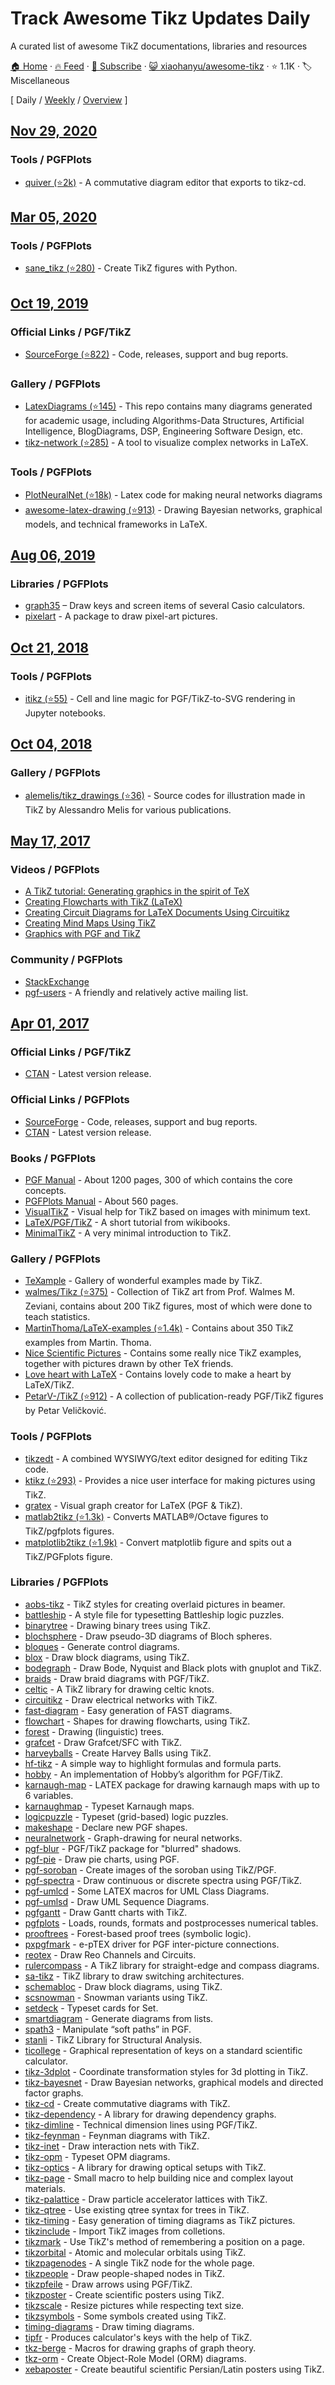 # Track Awesome Tikz Updates Daily

A curated list of awesome TikZ documentations, libraries and resources

[🏠 Home](/README.md) · [🔥 Feed](https://test.trackawesomelist.com/xiaohanyu/awesome-tikz/feed.xml) · [📮 Subscribe](https://trackawesomelist.us17.list-manage.com/subscribe?u=d2f0117aa829c83a63ec63c2f&id=36a103854c) · [😺 xiaohanyu/awesome-tikz](https://github.com/xiaohanyu/awesome-tikz/blob/master/README.md) · ⭐ 1.1K · 🏷️ Miscellaneous

[ Daily / [Weekly](/content/xiaohanyu/awesome-tikz/week/README.md) / [Overview](/content/xiaohanyu/awesome-tikz/readme/README.md) ]



## [Nov 29, 2020](/content/2020/11/29/README.md)

### Tools / PGFPlots

*   [quiver (⭐2k)](https://github.com/varkor/quiver) - A commutative diagram editor that exports to tikz-cd.

## [Mar 05, 2020](/content/2020/03/05/README.md)

### Tools / PGFPlots

*   [sane\_tikz (⭐280)](https://github.com/negrinho/sane_tikz) - Create TikZ figures with Python.

## [Oct 19, 2019](/content/2019/10/19/README.md)

### Official Links / PGF/TikZ

*   [SourceForge (⭐822)](https://github.com/pgf-tikz/pgf) - Code, releases, support and bug reports.

### Gallery / PGFPlots

*   [LatexDiagrams (⭐145)](https://github.com/FriendlyUser/LatexDiagrams) - This repo contains many diagrams generated for academic usage, including Algorithms-Data Structures, Artificial Intelligence, BlogDiagrams, DSP, Engineering Software Design, etc.
*   [tikz-network (⭐285)](https://github.com/hackl/tikz-network) - A tool to visualize complex networks in LaTeX.

### Tools / PGFPlots

*   [PlotNeuralNet (⭐18k)](https://github.com/HarisIqbal88/PlotNeuralNet) - Latex code for making neural networks diagrams
*   [awesome-latex-drawing (⭐913)](https://github.com/xinychen/awesome-latex-drawing) - Drawing Bayesian networks, graphical models, and technical frameworks in LaTeX.

## [Aug 06, 2019](/content/2019/08/06/README.md)

### Libraries / PGFPlots

*   [graph35](https://ctan.org/tex-archive/graphics/graph35) – Draw keys and screen items of several Casio calculators.
*   [pixelart](https://ctan.org/pkg/pixelart) - A package to draw pixel-art pictures.

## [Oct 21, 2018](/content/2018/10/21/README.md)

### Tools / PGFPlots

*   [itikz (⭐55)](https://github.com/jbn/itikz) - Cell and line magic for PGF/TikZ-to-SVG rendering in Jupyter notebooks.

## [Oct 04, 2018](/content/2018/10/04/README.md)

### Gallery / PGFPlots

*   [alemelis/tikz\_drawings (⭐36)](https://github.com/alemelis/tikz_drawings) - Source codes for illustration made in TikZ by Alessandro Melis for various publications.

## [May 17, 2017](/content/2017/05/17/README.md)

### Videos / PGFPlots

*   [A TikZ tutorial: Generating graphics in the spirit of TeX](https://www.youtube.com/watch?v=hYjsJVXBlvM)
*   [Creating Flowcharts with TikZ (LaTeX)](https://www.youtube.com/watch?v=LoBC8zIB-3k)
*   [Creating Circuit Diagrams for LaTeX Documents Using Circuitikz](https://www.youtube.com/watch?v=WRTELZP1l0Y)
*   [Creating Mind Maps Using TikZ](https://www.youtube.com/watch?v=V9vQ118o2kk)
*   [Graphics with PGF and TikZ](https://www.youtube.com/watch?v=BaHuvXmTPwE\&t=1268s)

### Community / PGFPlots

*   [StackExchange](https://tex.stackexchange.com/questions/tagged/tikz-pgf)
*   [pgf-users](https://sourceforge.net/p/pgf/mailman/pgf-users/) - A friendly and relatively active mailing list.

## [Apr 01, 2017](/content/2017/04/01/README.md)

### Official Links / PGF/TikZ

*   [CTAN](https://www.ctan.org/pkg/pgf) - Latest version release.

### Official Links / PGFPlots

*   [SourceForge](http://pgfplots.sourceforge.net/) - Code, releases, support and bug reports.
*   [CTAN](https://www.ctan.org/pkg/pgfplots) - Latest version release.

### Books / PGFPlots

*   [PGF Manual](http://mirrors.ctan.org/graphics/pgf/base/doc/pgfmanual.pdf) - About 1200 pages, 300 of which contains the core concepts.
*   [PGFPlots Manual](http://mirrors.ctan.org/graphics/pgf/contrib/pgfplots/doc/pgfplots.pdf) - About 560 pages.
*   [VisualTikZ](https://www.ctan.org/pkg/visualtikz) - Visual help for TikZ based on images with minimum text.
*   [LaTeX/PGF/TikZ](https://en.wikibooks.org/wiki/LaTeX/PGF/TikZ) - A short tutorial from wikibooks.
*   [MinimalTikZ](http://cremeronline.com/LaTeX/minimaltikz.pdf) - A very minimal introduction to TikZ.

### Gallery / PGFPlots

*   [TeXample](http://www.texample.net/tikz/) - Gallery of wonderful examples made by TikZ.
*   [walmes/Tikz (⭐375)](https://github.com/walmes/Tikz) - Collection of TikZ art from Prof. Walmes M. Zeviani, contains about 200 TikZ figures, most of which were done to teach statistics.
*   [MartinThoma/LaTeX-examples (⭐1.4k)](https://github.com/MartinThoma/LaTeX-examples/tree/master/tikz) - Contains about 350 TikZ examples from Martin. Thoma.
*   [Nice Scientific Pictures](https://tex.stackexchange.com/questions/158668/nice-scientific-pictures-show-off) - Contains some really nice TikZ examples, together with pictures drawn by other TeX friends.
*   [Love heart with LaTeX](https://tex.stackexchange.com/questions/139733/can-we-make-a-love-heart-with-latex) - Contains lovely code to make a heart by LaTeX/TikZ.
*   [PetarV-/TikZ (⭐912)](https://github.com/PetarV-/TikZ) - A collection of publication-ready PGF/TikZ figures by Petar Veličković.

### Tools / PGFPlots

*   [tikzedt](http://www.tikzedt.org/) - A combined WYSIWYG/text editor designed for editing Tikz code.
*   [ktikz (⭐293)](https://github.com/fhackenberger/ktikz) - Provides a nice user interface for making pictures using TikZ.
*   [gratex](https://sourceforge.net/projects/gratex/) - Visual graph creator for LaTeX (PGF & TikZ).
*   [matlab2tikz (⭐1.3k)](https://github.com/matlab2tikz/matlab2tikz) - Converts MATLAB®/Octave figures to TikZ/pgfplots figures.
*   [matplotlib2tikz (⭐1.9k)](https://github.com/nschloe/matplotlib2tikz) - Convert matplotlib figure and spits out a TikZ/PGFplots figure.

### Libraries / PGFPlots

*   [aobs-tikz](http://www.ctan.org/tex-archive/graphics/pgf/contrib/aobs-tikz) - TikZ styles for creating overlaid pictures in beamer.
*   [battleship](http://www.ctan.org/tex-archive/graphics/pgf/contrib/battleship) - A style file for typesetting Battleship logic puzzles.
*   [binarytree](http://www.ctan.org/tex-archive/graphics/pgf/contrib/binarytree) - Drawing binary trees using TikZ.
*   [blochsphere](http://www.ctan.org/tex-archive/graphics/pgf/contrib/blochsphere) - Draw pseudo-3D diagrams of Bloch spheres.
*   [bloques](http://www.ctan.org/tex-archive/graphics/pgf/contrib/bloques) - Generate control diagrams.
*   [blox](http://www.ctan.org/tex-archive/graphics/pgf/contrib/blox) - Draw block diagrams, using TikZ.
*   [bodegraph](http://www.ctan.org/tex-archive/graphics/pgf/contrib/bodegraph) - Draw Bode, Nyquist and Black plots with gnuplot and TikZ.
*   [braids](http://www.ctan.org/tex-archive/graphics/pgf/contrib/braids) - Draw braid diagrams with PGF/TikZ.
*   [celtic](http://www.ctan.org/tex-archive/graphics/pgf/contrib/celtic) - A TikZ library for drawing celtic knots.
*   [circuitikz](http://www.ctan.org/tex-archive/graphics/pgf/contrib/circuitikz) - Draw electrical networks with TikZ.
*   [fast-diagram](http://www.ctan.org/tex-archive/graphics/pgf/contrib/fast-diagram) - Easy generation of FAST diagrams.
*   [flowchart](http://www.ctan.org/tex-archive/graphics/pgf/contrib/flowchart) - Shapes for drawing flowcharts, using TikZ.
*   [forest](http://www.ctan.org/tex-archive/graphics/pgf/contrib/forest) - Drawing (linguistic) trees.
*   [grafcet](http://www.ctan.org/tex-archive/graphics/pgf/contrib/grafcet) - Draw Grafcet/SFC with TikZ.
*   [harveyballs](http://www.ctan.org/tex-archive/graphics/pgf/contrib/harveyballs) - Create Harvey Balls using TikZ.
*   [hf-tikz](http://www.ctan.org/tex-archive/graphics/pgf/contrib/hf-tikz) - A simple way to highlight formulas and formula parts.
*   [hobby](http://www.ctan.org/tex-archive/graphics/pgf/contrib/hobby) - An implementation of Hobby’s algorithm for PGF/TikZ.
*   [karnaugh-map](http://www.ctan.org/tex-archive/graphics/pgf/contrib/karnaugh-map) - LATEX package for drawing karnaugh maps with up to 6 variables.
*   [karnaughmap](http://www.ctan.org/tex-archive/graphics/pgf/contrib/karnaughmap) - Typeset Karnaugh maps.
*   [logicpuzzle](http://www.ctan.org/tex-archive/graphics/pgf/contrib/logicpuzzle) - Typeset (grid-based) logic puzzles.
*   [makeshape](http://www.ctan.org/tex-archive/graphics/pgf/contrib/makeshape) - Declare new PGF shapes.
*   [neuralnetwork](http://www.ctan.org/tex-archive/graphics/pgf/contrib/neuralnetwork) - Graph-drawing for neural networks.
*   [pgf-blur](http://www.ctan.org/tex-archive/graphics/pgf/contrib/pgf-blur) - PGF/TikZ package for "blurred" shadows.
*   [pgf-pie](http://www.ctan.org/tex-archive/graphics/pgf/contrib/pgf-pie) - Draw pie charts, using PGF.
*   [pgf-soroban](http://www.ctan.org/tex-archive/graphics/pgf/contrib/pgf-soroban) - Create images of the soroban using TikZ/PGF.
*   [pgf-spectra](http://www.ctan.org/tex-archive/graphics/pgf/contrib/pgf-spectra) - Draw continuous or discrete spectra using PGF/TikZ.
*   [pgf-umlcd](http://www.ctan.org/tex-archive/graphics/pgf/contrib/pgf-umlcd) - Some LATEX macros for UML Class Diagrams.
*   [pgf-umlsd](http://www.ctan.org/tex-archive/graphics/pgf/contrib/pgf-umlsd) - Draw UML Sequence Diagrams.
*   [pgfgantt](http://www.ctan.org/tex-archive/graphics/pgf/contrib/pgfgantt) - Draw Gantt charts with TikZ.
*   [pgfplots](http://www.ctan.org/tex-archive/graphics/pgf/contrib/pgfplots) - Loads, rounds, formats and postprocesses numerical tables.
*   [prooftrees](http://www.ctan.org/tex-archive/graphics/pgf/contrib/prooftrees) - Forest-based proof trees (symbolic logic).
*   [pxpgfmark](http://www.ctan.org/tex-archive/graphics/pgf/contrib/pxpgfmark) - e-pTEX driver for PGF inter-picture connections.
*   [reotex](http://www.ctan.org/tex-archive/graphics/pgf/contrib/reotex) - Draw Reo Channels and Circuits.
*   [rulercompass](http://www.ctan.org/tex-archive/graphics/pgf/contrib/rulercompass) - A TikZ library for straight-edge and compass diagrams.
*   [sa-tikz](http://www.ctan.org/tex-archive/graphics/pgf/contrib/sa-tikz) - TikZ library to draw switching architectures.
*   [schemabloc](http://www.ctan.org/tex-archive/graphics/pgf/contrib/schemabloc) - Draw block diagrams, using TikZ.
*   [scsnowman](http://www.ctan.org/tex-archive/graphics/pgf/contrib/scsnowman) - Snowman variants using TikZ.
*   [setdeck](http://www.ctan.org/tex-archive/graphics/pgf/contrib/setdeck) - Typeset cards for Set.
*   [smartdiagram](http://www.ctan.org/tex-archive/graphics/pgf/contrib/smartdiagram) - Generate diagrams from lists.
*   [spath3](http://www.ctan.org/tex-archive/graphics/pgf/contrib/spath3) - Manipulate “soft paths” in PGF.
*   [stanli](http://www.ctan.org/tex-archive/graphics/pgf/contrib/stanli) - TikZ Library for Structural Analysis.
*   [ticollege](http://www.ctan.org/tex-archive/graphics/pgf/contrib/ticollege) - Graphical representation of keys on a standard scientific calculator.
*   [tikz-3dplot](http://www.ctan.org/tex-archive/graphics/pgf/contrib/tikz-3dplot) - Coordinate transformation styles for 3d plotting in TikZ.
*   [tikz-bayesnet](http://www.ctan.org/tex-archive/graphics/pgf/contrib/tikz-bayesnet) - Draw Bayesian networks, graphical models and directed factor graphs.
*   [tikz-cd](http://www.ctan.org/tex-archive/graphics/pgf/contrib/tikz-cd) - Create commutative diagrams with TikZ.
*   [tikz-dependency](http://www.ctan.org/tex-archive/graphics/pgf/contrib/tikz-dependency) - A library for drawing dependency graphs.
*   [tikz-dimline](http://www.ctan.org/tex-archive/graphics/pgf/contrib/tikz-dimline) - Technical dimension lines using PGF/TikZ.
*   [tikz-feynman](http://www.ctan.org/tex-archive/graphics/pgf/contrib/tikz-feynman) - Feynman diagrams with TikZ.
*   [tikz-inet](http://www.ctan.org/tex-archive/graphics/pgf/contrib/tikz-inet) - Draw interaction nets with TikZ.
*   [tikz-opm](http://www.ctan.org/tex-archive/graphics/pgf/contrib/tikz-opm) - Typeset OPM diagrams.
*   [tikz-optics](http://www.ctan.org/tex-archive/graphics/pgf/contrib/tikz-optics) - A library for drawing optical setups with TikZ.
*   [tikz-page](http://www.ctan.org/tex-archive/graphics/pgf/contrib/tikz-page) - Small macro to help building nice and complex layout materials.
*   [tikz-palattice](http://www.ctan.org/tex-archive/graphics/pgf/contrib/tikz-palattice) - Draw particle accelerator lattices with TikZ.
*   [tikz-qtree](http://www.ctan.org/tex-archive/graphics/pgf/contrib/tikz-qtree) - Use existing qtree syntax for trees in TikZ.
*   [tikz-timing](http://www.ctan.org/tex-archive/graphics/pgf/contrib/tikz-timing) - Easy generation of timing diagrams as TikZ pictures.
*   [tikzinclude](http://www.ctan.org/tex-archive/graphics/pgf/contrib/tikzinclude) - Import TikZ images from colletions.
*   [tikzmark](http://www.ctan.org/tex-archive/graphics/pgf/contrib/tikzmark) - Use TikZ's method of remembering a position on a page.
*   [tikzorbital](http://www.ctan.org/tex-archive/graphics/pgf/contrib/tikzorbital) - Atomic and molecular orbitals using TikZ.
*   [tikzpagenodes](http://www.ctan.org/tex-archive/graphics/pgf/contrib/tikzpagenodes) - A single TikZ node for the whole page.
*   [tikzpeople](http://www.ctan.org/tex-archive/graphics/pgf/contrib/tikzpeople) - Draw people-shaped nodes in TikZ.
*   [tikzpfeile](http://www.ctan.org/tex-archive/graphics/pgf/contrib/tikzpfeile) - Draw arrows using PGF/TikZ.
*   [tikzposter](http://www.ctan.org/tex-archive/graphics/pgf/contrib/tikzposter) - Create scientific posters using TikZ.
*   [tikzscale](http://www.ctan.org/tex-archive/graphics/pgf/contrib/tikzscale) - Resize pictures while respecting text size.
*   [tikzsymbols](http://www.ctan.org/tex-archive/graphics/pgf/contrib/tikzsymbols) - Some symbols created using TikZ.
*   [timing-diagrams](http://www.ctan.org/tex-archive/graphics/pgf/contrib/timing-diagrams) - Draw timing diagrams.
*   [tipfr](http://www.ctan.org/tex-archive/graphics/pgf/contrib/tipfr) - Produces calculator's keys with the help of TikZ.
*   [tkz-berge](https://www.ctan.org/pkg/tkz-berge) - Macros for drawing graphs of graph theory.
*   [tkz-orm](http://www.ctan.org/tex-archive/graphics/pgf/contrib/tkz-orm) - Create Object-Role Model (ORM) diagrams.
*   [xebaposter](http://www.ctan.org/tex-archive/graphics/pgf/contrib/xebaposter) - Create beautiful scientific Persian/Latin posters using TikZ.